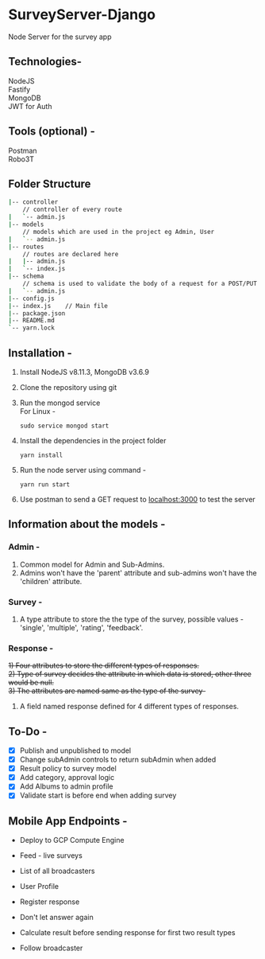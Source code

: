 # SurveyServer-Django

Node Server for the survey app

## Technologies-

NodeJS  
Fastify  
MongoDB  
JWT for Auth

## Tools (optional) -

Postman  
Robo3T

## Folder Structure

```bash
|-- controller
    // controller of every route
|   `-- admin.js
|-- models
    // models which are used in the project eg Admin, User
|   `-- admin.js
|-- routes
    // routes are declared here
|   |-- admin.js
|   `-- index.js
|-- schema
    // schema is used to validate the body of a request for a POST/PUT request
|   `-- admin.js
|-- config.js
|-- index.js    // Main file
|-- package.json
|-- README.md
`-- yarn.lock
```

## Installation -

1) Install NodeJS v8.11.3, MongoDB v3.6.9
2) Clone the repository using git
3) Run the mongod service  
   For Linux -

   ```shell
   sudo service mongod start
   ```

4) Install the dependencies in the project folder

   ```shell
   yarn install
   ```

5) Run the node server using command -

    ```shell
    yarn run start
    ```

6) Use postman to send a GET request to [localhost:3000](localhost:3000) to test the server

## Information about the models -

### Admin -

1) Common model for Admin and Sub-Admins.
2) Admins won't have the 'parent' attribute and sub-admins won't have the 'children' attribute.

### Survey -

1) A type attribute to store the the type of the survey, possible values - 'single', 'multiple', 'rating', 'feedback'.

### Response -

~~1) Four attributes to store the different types of responses.~~  
~~2) Type of survey decides the attribute in which data is stored, other three would be null.~~  
~~3) The attributes are named same as the type of the survey-~~

1) A field named response defined for 4 different types of responses.

## To-Do -  

- [x] Publish and unpublished to model  
- [x] Change subAdmin controls to return subAdmin when added  
- [x] Result policy to survey model  
- [x] Add category, approval logic  
- [x] Add Albums to admin profile  
- [x] Validate start is before end when adding survey

## Mobile App Endpoints -

- Deploy to GCP Compute Engine

- Feed - live surveys

- List of all broadcasters

- User Profile

- Register response

- Don't let answer again

- Calculate result before sending response for first two result types

- Follow broadcaster
